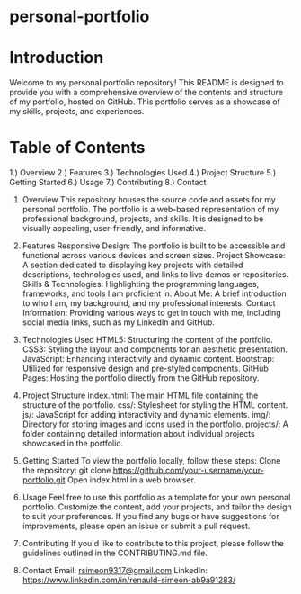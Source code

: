 # personal-portfolio


# Introduction
Welcome to my personal portfolio repository! This README is designed to provide you with a comprehensive overview of the contents and structure of my portfolio, hosted on GitHub. This portfolio serves as a showcase of my skills, projects, and experiences.

# Table of Contents
1.) Overview
2.) Features
3.) Technologies Used
4.) Project Structure
5.) Getting Started
6.) Usage
7.) Contributing
8.) Contact

1. Overview
This repository houses the source code and assets for my personal portfolio. The portfolio is a web-based representation of my professional background, projects, and skills. It is designed to be visually appealing, user-friendly, and informative.

2. Features
Responsive Design: The portfolio is built to be accessible and functional across various devices and screen sizes.
Project Showcase: A section dedicated to displaying key projects with detailed descriptions, technologies used, and links to live demos or repositories.
Skills & Technologies: Highlighting the programming languages, frameworks, and tools I am proficient in.
About Me: A brief introduction to who I am, my background, and my professional interests.
Contact Information: Providing various ways to get in touch with me, including social media links, such as my LinkedIn and GitHub.

3. Technologies Used
HTML5: Structuring the content of the portfolio.
CSS3: Styling the layout and components for an aesthetic presentation.
JavaScript: Enhancing interactivity and dynamic content.
Bootstrap: Utilized for responsive design and pre-styled components.
GitHub Pages: Hosting the portfolio directly from the GitHub repository.

4. Project Structure
index.html: The main HTML file containing the structure of the portfolio.
css/: Stylesheet for styling the HTML content.
js/: JavaScript for adding interactivity and dynamic elements.
img/: Directory for storing images and icons used in the portfolio.
projects/: A folder containing detailed information about individual projects showcased in the portfolio.

5. Getting Started
To view the portfolio locally, follow these steps:
Clone the repository: git clone https://github.com/your-username/your-portfolio.git
Open index.html in a web browser.

6. Usage
Feel free to use this portfolio as a template for your own personal portfolio. Customize the content, add your projects, and tailor the design to suit your preferences. If you find any bugs or have suggestions for improvements, please open an issue or submit a pull request.

7. Contributing
If you'd like to contribute to this project, please follow the guidelines outlined in the CONTRIBUTING.md file.

8. Contact
Email: rsimeon9317@gmail.com
LinkedIn: https://www.linkedin.com/in/renauld-simeon-ab9a91283/
